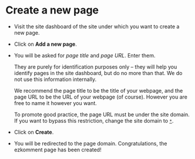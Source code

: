 # Create a new page

- Visit the site dashboard of the site under which you want to create a new page.

- Click on **Add a new page**.

- You will be asked for _page title_ and _page URL_. Enter them.

  They are purely for identification purposes only &ndash; they will help you identify pages in the site dashboard, but do no more than that. We do not use this information internally.

  We recommend the page title to be the title of your webpage, and the page URL to be the URL of your webpage (of course). However you are free to name it however you want.

  To promote good practice, the page URL must be under the site domain. If you want to bypass this restriction, change the site domain to [`*`](/docs/sites-and-pages/create-new-site#site-domain).

- Click on **Create**.

- You will be redirected to the page domain. Congratulations, the ezkomment page has been created!
